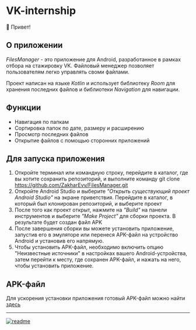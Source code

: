 # VK-internship

👋 Привет! 

## О приложении

*FilesManager* - это приложение для Android, разработанное в рамках отбора на стажировку VK. Файловый менеджер позволяет пользователям легко управлять своми файлами.

Проект написан на языке *Kotlin* и использует библиотеку *Room* для хранения последних файлов и библиотеки *Navigation* для навигации.

## Функции
- Навигация по папкам
- Сортировка папок по дате, размеру и расширению
- Просмотр последних файлов
- Открытие файлов с помощью сторонних приложений

## Для запуска приложения
1. Откройте терминал или командную строку, перейдите в каталог, где вы хотите сохранить репозиторий, и выполните команду
git clone https://github.com/ZakharEvv/FilesManager.git
2. Откройте Android Studio и выберите *"Открыть существующий проект Android Studio"* на экране приветствия. Перейдите в каталог, в который был клонирован репозиторий, и выберите проект
3. После того как проект открыт, нажмите на *"Build"* на панели инструментов и выберите *"Make Project"* для сборки проекта. В результате будет создан файл APK
4. После завершения сборки вы можете установить приложение, запустив его в эмуляторе или перенеся APK-файл на устройство Android и установив его напрямую. 
5. Чтобы установить APK-файл, необходимо включить опцию "Неизвестные источники" в настройках вашего Android-устройства, затем перейти к месту, где сохранен APK-файл, и нажать на него, чтобы установить приложение.

## APK-файл
Для ускорения установки приложения готовый APK-файл можно найти [здесь](https://github.com/ZakharEvv/FilesManager/blob/master/FilesManager.apk)

____
<a href="https://ibb.co/0ZQbKvj"><img src="https://i.ibb.co/RP7wNdp/readme.png" alt="readme" border="0"></a>
